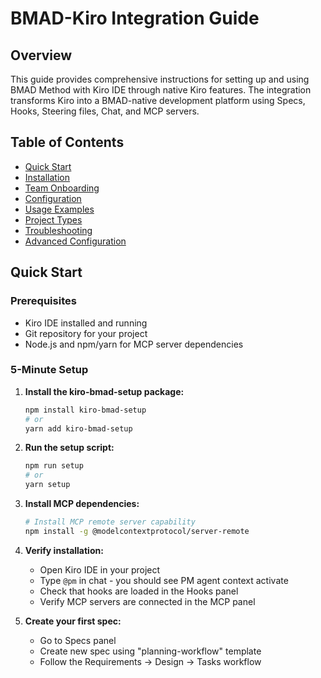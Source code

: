 # BMAD-Kiro Integration Guide

## Overview

This guide provides comprehensive instructions for setting up and using BMAD Method with Kiro IDE through native Kiro features. The integration transforms Kiro into a BMAD-native development platform using Specs, Hooks, Steering files, Chat, and MCP servers.

## Table of Contents

- [Quick Start](#quick-start)
- [Installation](#installation)
- [Team Onboarding](#team-onboarding)
- [Configuration](#configuration)
- [Usage Examples](#usage-examples)
- [Project Types](#project-types)
- [Troubleshooting](#troubleshooting)
- [Advanced Configuration](#advanced-configuration)

## Quick Start

### Prerequisites

- Kiro IDE installed and running
- Git repository for your project
- Node.js and npm/yarn for MCP server dependencies

### 5-Minute Setup

1. **Install the kiro-bmad-setup package:**
   ```bash
   npm install kiro-bmad-setup
   # or
   yarn add kiro-bmad-setup
   ```

2. **Run the setup script:**
   ```bash
   npm run setup
   # or
   yarn setup
   ```

3. **Install MCP dependencies:**
   ```bash
   # Install MCP remote server capability
   npm install -g @modelcontextprotocol/server-remote
   ```

4. **Verify installation:**
   - Open Kiro IDE in your project
   - Type `@pm` in chat - you should see PM agent context activate
   - Check that hooks are loaded in the Hooks panel
   - Verify MCP servers are connected in the MCP panel

5. **Create your first spec:**
   - Go to Specs panel
   - Create new spec using "planning-workflow" template
   - Follow the Requirements → Design → Tasks workflow
